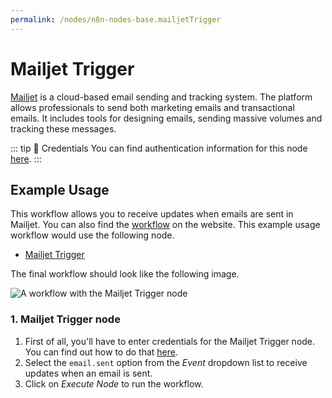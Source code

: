 ```yaml
---
permalink: /nodes/n8n-nodes-base.mailjetTrigger
---
```


# Mailjet Trigger

[Mailjet](https://www.mailjet.com/) is a cloud-based email sending and tracking system. The platform allows professionals to send both marketing emails and transactional emails. It includes tools for designing emails, sending massive volumes and tracking these messages.

::: tip 🔑 Credentials
You can find authentication information for this node [here](../../../credentials/Mailjet/README.md).
:::


## Example Usage

This workflow allows you to receive updates when emails are sent in Mailjet. You can also find the [workflow](https://n8n.io/workflows/521) on the website. This example usage workflow would use the following node.
- [Mailjet Trigger]()

The final workflow should look like the following image.

![A workflow with the Mailjet Trigger node](./workflow.png)


### 1. Mailjet Trigger node

1. First of all, you'll have to enter credentials for the Mailjet Trigger node. You can find out how to do that [here](../../../credentials/Mailjet/README.md).
2. Select the `email.sent` option from the *Event* dropdown list to receive updates when an email is sent.
3. Click on *Execute Node* to run the workflow.
